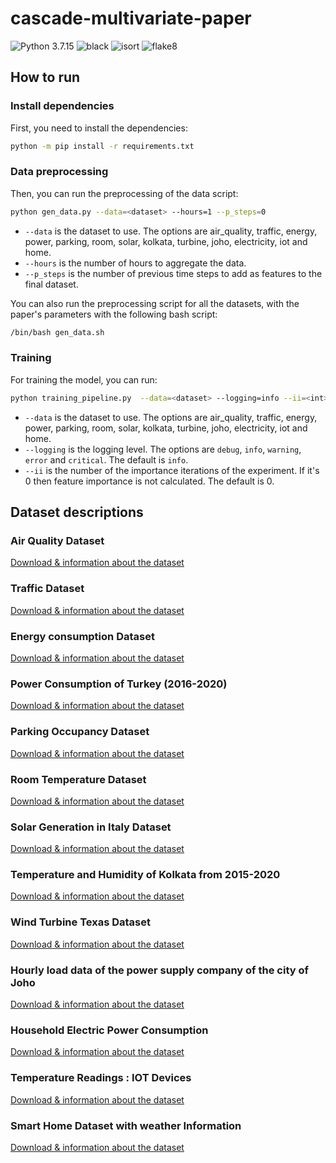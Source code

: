 # cascade-multivariate-paper

![Python 3.7.15](https://img.shields.io/badge/python-3.7.15-green.svg)
![black](https://img.shields.io/badge/code%20style-black-000000.svg)
![isort](https://img.shields.io/badge/isort-5.11.4-blue.svg)
![flake8](https://img.shields.io/badge/flake8-5.0.4-blue.svg)

## How to run

### Install dependencies

First, you need to install the dependencies:

```bash
python -m pip install -r requirements.txt
```

### Data preprocessing

Then, you can run the preprocessing of the data script:

```bash
python gen_data.py --data=<dataset> --hours=1 --p_steps=0
```

- `--data` is the dataset to use. The options are air_quality, traffic, energy, power, parking, room, solar, kolkata, turbine, joho, electricity, iot and home.
- `--hours` is the number of hours to aggregate the data.
- `--p_steps` is the number of previous time steps to add as features to the final dataset.

You can also run the preprocessing script for all the datasets, with the paper's parameters with the following bash script:

```bash
/bin/bash gen_data.sh
```

### Training

For training the model, you can run:

```bash
python training_pipeline.py  --data=<dataset> --logging=info --ii=<int>
```

- `--data` is the dataset to use. The options are air_quality, traffic, energy, power, parking, room, solar, kolkata, turbine, joho, electricity, iot and home.
- `--logging` is the logging level. The options are `debug`, `info`, `warning`,
  `error` and `critical`. The default is `info`.
- `--ii` is the number of the importance iterations of the experiment. If it's 0 then feature importance is not calculated. The default is 0.

## Dataset descriptions

### Air Quality Dataset

[Download & information about the dataset](https://www.kaggle.com/datasets/fedesoriano/air-quality-data-set?resource=download)

### Traffic Dataset

[Download & information about the dataset](https://www.kaggle.com/datasets/fedesoriano/traffic-prediction-dataset)

### Energy consumption Dataset

[Download & information about the dataset](https://www.kaggle.com/datasets/robikscube/hourly-energy-consumption?select=PJM_Load_hourly.csv)

### Power Consumption of Turkey (2016-2020)

[Download & information about the dataset](https://www.kaggle.com/datasets/hgultekin/hourly-power-consumption-of-turkey-20162020?select=RealTimeConsumption-01012016-04082020.csv)

### Parking Occupancy Dataset

[Download & information about the dataset](https://www.kaggle.com/datasets/mypapit/klccparking)

### Room Temperature Dataset

[Download & information about the dataset](https://www.kaggle.com/datasets/vitthalmadane/ts-temp-1)

### Solar Generation in Italy Dataset

[Download & information about the dataset](https://www.kaggle.com/datasets/arielcedola/solar-generation-and-demand-italy-20152016)

### Temperature and Humidity of Kolkata from 2015-2020

[Download & information about the dataset](https://www.kaggle.com/datasets/sumandey/temperature-and-humidity-of-kolkata-from-20152020)

### Wind Turbine Texas Dataset

[Download & information about the dataset](https://www.kaggle.com/datasets/pravdomirdobrev/texas-wind-turbine-dataset-simulated)

### Hourly load data of the power supply company of the city of Joho

[Download & information about the dataset](https://www.kaggle.com/datasets/pattnaiksatyajit/hourly-load-data)

### Household Electric Power Consumption

[Download & information about the dataset](https://www.kaggle.com/datasets/uciml/electric-power-consumption-data-set)

### Temperature Readings : IOT Devices

[Download & information about the dataset](https://www.kaggle.com/datasets/atulanandjha/temperature-readings-iot-devices)

### Smart Home Dataset with weather Information

[Download & information about the dataset](https://www.kaggle.com/datasets/taranvee/smart-home-dataset-with-weather-information)
